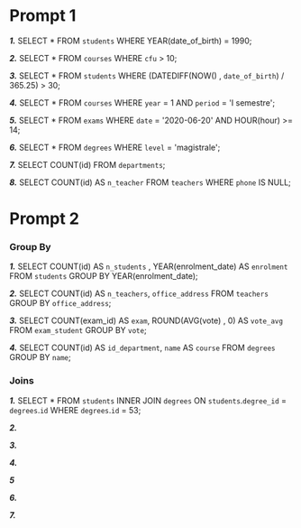 # Prompt 1

***1.*** SELECT * FROM `students` WHERE YEAR(date_of_birth) = 1990;

***2.*** SELECT * FROM `courses` WHERE `cfu` > 10;

***3.*** SELECT * FROM `students` WHERE (DATEDIFF(NOW() , `date_of_birth`) / 365.25) > 30;

***4.*** SELECT * FROM `courses` WHERE `year` = 1 AND `period` = 'I semestre';

***5.*** SELECT * FROM `exams` WHERE `date` = '2020-06-20' AND HOUR(hour) >= 14;

***6.*** SELECT * FROM `degrees` WHERE `level` = 'magistrale';

***7.*** SELECT COUNT(id) FROM `departments`;

***8.*** SELECT COUNT(id) AS `n_teacher` FROM `teachers` WHERE `phone` IS NULL;


# Prompt 2

### Group By

***1.*** SELECT COUNT(id) AS `n_students` , YEAR(enrolment_date) AS `enrolment` FROM `students` GROUP BY YEAR(enrolment_date);


***2.*** SELECT COUNT(id) AS `n_teachers`, `office_address` FROM `teachers` GROUP BY `office_address`;

***3.*** SELECT COUNT(exam_id) AS `exam`, ROUND(AVG(vote) , 0) AS `vote_avg` FROM `exam_student` GROUP BY `vote`;

***4.*** SELECT COUNT(id) AS `id_department`, `name` AS `course` FROM `degrees` GROUP BY `name`;

### Joins

***1.*** SELECT * FROM `students` INNER JOIN `degrees` ON `students`.`degree_id` = `degrees`.`id` WHERE `degrees`.`id` = 53;


***2.*** 

***3.*** 

***4.*** 

***5*** 

***6.*** 

***7.*** 